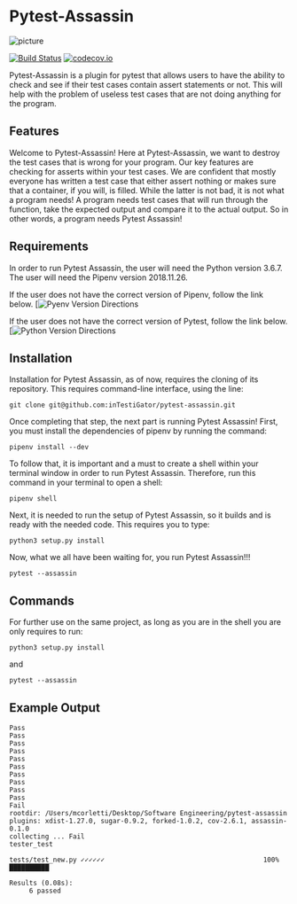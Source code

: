 # Pytest-Assassin

  ![picture](images/assassinpic.jpg)

  [![Build Status](https://api.travis-ci.com/inTestiGator/pytest-assassin.svg?branch=master)](https://travis-ci.com/inTestiGator/pytest-assassin)
  [![codecov.io](http://codecov.io/github/inTestiGator/pytest-assassin/coverage.svg?branch=master)](http://codecov.io/github/inTestiGator/pytest-assassin?branch=master)

  Pytest-Assassin is a plugin for pytest that allows users to have the ability
  to check and see if their test cases contain assert statements or not. This
  will help with the problem of useless test cases that are not doing anything
  for the program.

## Features

  Welcome to Pytest-Assassin! Here at Pytest-Assassin, we want to destroy the
  test cases that is wrong for your program. Our key features are checking for asserts
  within your test cases. We are confident that mostly everyone has written a test
  case that either assert nothing or makes sure that a container, if you will, is
  filled. While the latter is not bad, it is not what a program needs! A program
  needs test cases that will run through the function, take the expected output
  and compare it to the actual output. So in other words, a program needs Pytest Assassin!

## Requirements

  In order to run Pytest Assassin, the user will need the Python version 3.6.7.
  The user will need the Pipenv version 2018.11.26.

  If the user does not have the correct version of Pipenv, follow the link below.
  [![Pyenv Version Directions](https://pypi.org/project/pipenv/)

  If the user does not have the correct version of Pytest, follow the link below.
  [![Python Version Directions](http://ubuntuhandbook.org/index.php/2017/07/install-python-3-6-1-in-ubuntu-16-04-lts/)


## Installation

  Installation for Pytest Assassin, as of now, requires the cloning of its repository.
  This requires command-line interface, using the line:

  ```
  git clone git@github.com:inTestiGator/pytest-assassin.git
  ```

  Once completing that step, the next part is running Pytest Assassin! First, you
  must install the dependencies of pipenv by running the command:

  ```
  pipenv install --dev
  ```

  To follow that, it is important and a must to create a shell within your terminal
  window in order to run Pytest Assassin. Therefore, run this command in your terminal
  to open a shell:
  ```
  pipenv shell
  ```

  Next, it is needed to run the setup of Pytest Assassin, so it builds and is
  ready with the needed code. This requires you to type:

  ```
  python3 setup.py install
  ```

  Now, what we all have been waiting for, you run Pytest Assassin!!!

  ```
  pytest --assassin
  ```


## Commands

  For further use on the same project, as long as you are in the shell
  you are only requires to run:

  ```
  python3 setup.py install
  ```

  and

  ```
  pytest --assassin
  ```


## Example Output

  ```
Pass
Pass
Pass
Pass
Pass
Pass
Pass
Pass
Pass
Pass
Fail
rootdir: /Users/mcorletti/Desktop/Software Engineering/pytest-assassin
plugins: xdist-1.27.0, sugar-0.9.2, forked-1.0.2, cov-2.6.1, assassin-0.1.0
collecting ... Fail
tester_test

 tests/test_new.py ✓✓✓✓✓✓                                        100% ██████████

Results (0.08s):
       6 passed
```
